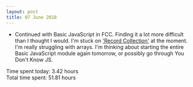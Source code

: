 ```yaml
---
layout: post
title: 07 June 2018
---
```


* Continued with Basic JavaScript in FCC. Finding it a lot more difficult than I thought I would. I'm stuck on ['Record Collection'](https://learn.freecodecamp.org/javascript-algorithms-and-data-structures/basic-javascript/record-collection) at the moment. I'm really struggling with arrays. I'm thinking about starting the entire Basic JavaScript module again tomorrow, or possibly go through You Don't Know JS.

Time spent today: 3.42 hours  
Total time spent: 51.81 hours  